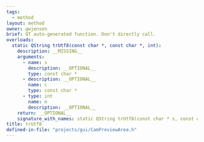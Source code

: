 ```yaml
---
tags:
  - method
layout: method
owner: gwjensen
brief: QT auto-generated function. Don't directly call.
overloads:
  static QString trUtf8(const char *, const char *, int):
    description: __MISSING__
    arguments:
      - name: s
        description: __OPTIONAL__
        type: const char *
      - description: __OPTIONAL__
        name: c
        type: const char *
      - type: int
        name: n
        description: __OPTIONAL__
    return: __OPTIONAL__
    signature_with_names: static QString trUtf8(const char * s, const char * c, int n)
title: trUtf8
defined-in-file: "projects/gui/CamPreviewArea.h"
---
```

